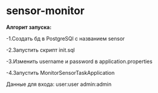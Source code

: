 # sensor-monitor

**Алгорит запуска:**

-1.Создать бд в PostgreSQl с названием sensor

-2.Запустить скрипт init.sql

-3.Изменить username и password в application.properties

-4.Запустить MonitorSensorTaskApplication


Данные для входа:
user:user
admin:admin
